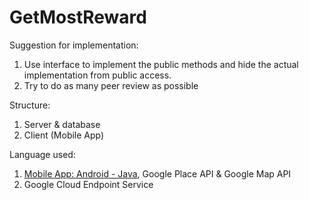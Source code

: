 # GetMostReward
Suggestion for implementation:
  1. Use interface to implement the public methods and hide the actual implementation from public access.
  2. Try to do as many peer review as possible

Structure:
  1. Server & database
  2. Client (Mobile App)

Language used:
  1. [Mobile App: Android - Java](https://developer.android.com/training/index.html), Google Place API & Google Map API
  2. Google Cloud Endpoint Service
